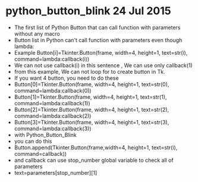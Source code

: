 # python_button_blink 24 Jul 2015

- The first list of Python Button that can call function with parameters without any macro
- Button list in Python can't call function with parameters even though lambda:
- Example Button[i]=Tkinter.Button(frame, width=4, height=1, text=str(i), command=lambda:callback(i))
- We can not use callback(i) in this sentence , We can use only callback(1)
- from this example, We can not loop for to create button in Tk.
- If you want 4 button, you need to do these
- Button[0]=Tkinter.Button(frame, width=4, height=1, text=str(0), command=lambda:callback(0))
- Button[1]=Tkinter.Button(frame, width=4, height=1, text=str(1), command=lambda:callback(1))
- Button[2]=Tkinter.Button(frame, width=4, height=1, text=str(2), command=lambda:callback(2))
- Button[3]=Tkinter.Button(frame, width=4, height=1, text=str(3), command=lambda:callback(3))
- with Python_Button_Blink
- you can do this
- Button.append(Tkinter.Button(frame,width=4, height=1, text=str(i), command=callback))
- and callback can use stop_number global variable to check all of parameters
- text=parameters[stop_number][1]	
